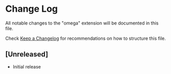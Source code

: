 # Change Log

All notable changes to the "omega" extension will be documented in this file.

Check [Keep a Changelog](http://keepachangelog.com/) for recommendations on how to structure this file.

## [Unreleased]

- Initial release